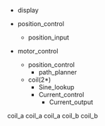 

- display
- position_control
    - position_input

- motor_control
    - position_control
        - path_planner
    - coil(2*)
        - Sine_lookup
        - Current_control 
            - Current_output



coil_a   coil_a   coil_a
     coil_b   coil_b